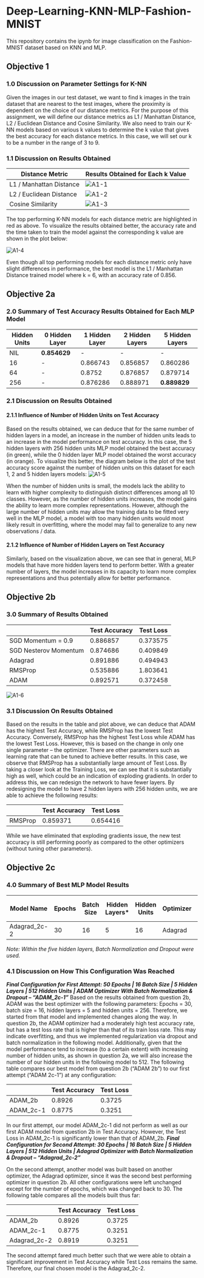 # Deep-Learning-KNN-MLP-Fashion-MNIST
This repository contains the ipynb for image classification on the Fashion-MNIST dataset based on KNN and MLP.

## Objective 1
### 1.0 Discussion on Parameter Settings for K-NN
Given the images in our test dataset, we want to find k images in the train dataset that are nearest to the test images, where the proximity is dependent on the choice of our distance metrics. For the purpose of this assignment, we will define our distance metrics as L1 / Manhattan Distance, L2 / Euclidean Distance and Cosine Similarity. We also need to train our K-NN models based on various k values to determine the k value that gives the best accuracy for each distance metrics. In this case, we will set our k to be a number in the range of 3 to 9.

### 1.1 Discussion on Results Obtained

| Distance Metric | Results Obtained for Each k Value |
| --- | --- |
| L1 / Manhattan Distance | ![A1-1](https://user-images.githubusercontent.com/50171205/59688456-51bd4000-9210-11e9-948a-c5db50ebbbc1.png) |
| L2 / Euclidean Distance | ![A1-2](https://user-images.githubusercontent.com/50171205/59688461-5255d680-9210-11e9-87cb-478c337cb9b0.png) |
| Cosine Similarity | ![A1-3](https://user-images.githubusercontent.com/50171205/59688464-53870380-9210-11e9-9a32-bddf7b90f92f.png) |

The top performing K-NN models for each distance metric are highlighted in red as above. To visualize the results obtained better, the accuracy rate and the time taken to train the model against the corresponding k value are shown in the plot below:

![A1-4](https://user-images.githubusercontent.com/50171205/59688465-541f9a00-9210-11e9-8b45-283daf5c47a0.png)

Even though all top performing models for each distance metric only have slight differences in performance, the best model is the L1 / Manhattan Distance trained model where k = 6, with an accuracy rate of 0.856.

## Objective 2a
### 2.0 Summary of Test Accuracy Results Obtained for Each MLP Model

| Hidden Units | 0 Hidden Layer | 1 Hidden Layer | 2 Hidden Layers | 5 Hidden Layers |
| --- | --- | --- | --- | --- |
| NIL | **0.854629** | - | - | - |
| 16 | - | 0.866743 | 0.856857 | 0.860286 |
| 64 | - | 0.8752 | 0.876857 | 0.879714 |
| 256 | - | 0.876286 | 0.888971 | **0.889829** |

### 2.1 Discussion on Results Obtained
#### 2.1.1 Influence of Number of Hidden Units on Test Accuracy 
Based on the results obtained, we can deduce that for the same number of hidden layers in a model, an increase in the number of hidden units leads to an increase in the model performance on test accuracy. In this case, the 5 hidden layers with 256 hidden units MLP model obtained the best accuracy (in green), while the 0 hidden layer MLP model obtained the worst accuracy (in orange). 
To visualize this better, the diagram below is the plot of the test accuracy score against the number of hidden units on this dataset for each 1, 2 and 5 hidden layers models:
![A1-5](https://user-images.githubusercontent.com/50171205/59688466-541f9a00-9210-11e9-9910-4211422d353d.png)

When the number of hidden units is small, the models lack the ability to learn with higher complexity to distinguish distinct differences among all 10 classes. However, as the number of hidden units increases, the model gains the ability to learn more complex representations. However, although the large number of hidden units may allow the training data to be fitted very well in the MLP model, a model with too many hidden units would most likely result in overfitting, where the model may fail to generalize to any new observations / data.

#### 2.1.2 Influence of Number of Hidden Layers on Test Accuracy 
Similarly, based on the visualization above, we can see that in general, MLP models that have more hidden layers tend to perform better. With a greater number of layers, the model increases in its capacity to learn more complex representations and thus potentially allow for better performance.

## Objective 2b
### 3.0 Summary of Results Obtained

| | Test Accuracy | Test Loss |
| --- | --- | --- |
| SGD Momentum = 0.9 | 0.886857 | 0.373575 |
| SGD Nesterov Momentum | 0.874686 | 0.409849 |
| Adagrad | 0.891886 | 0.494943 |
| RMSProp | 0.535886 | 1.803641 |
| ADAM	| 0.892571	| 0.372458 |

![A1-6](https://user-images.githubusercontent.com/50171205/59688468-5550c700-9210-11e9-8561-ad68f2217cc4.png)

### 3.1 Discussion On Results Obtained 
Based on the results in the table and plot above, we can deduce that ADAM has the highest Test Accuracy, while RMSProp has the lowest Test Accuracy. Conversely, RMSProp has the highest Test Loss while ADAM has the lowest Test Loss. However, this is based on the change in only one single parameter – the optimizer. There are other parameters such as learning rate that can be tuned to achieve better results. 
In this case, we observe that RMSProp has a substantially large amount of Test Loss. By taking a closer look at the Training Loss, we can see that it is substantially high as well, which could be an indication of exploding gradients. In order to address this, we can redesign the network to have fewer layers. By redesigning the model to have 2 hidden layers with 256 hidden units, we are able to achieve the following results:

| | Test Accuracy | Test Loss |
| --- | --- | --- |
| RMSProp	| 0.859371	| 0.654416 |

While we have eliminated that exploding gradients issue, the new test accuracy is still performing poorly as compared to the other optimizers (without tuning other parameters). 

## Objective 2c
### 4.0 Summary of Best MLP Model Results

| Model Name	| Epochs	| Batch Size	| Hidden Layers*	| Hidden Units	| Optimizer	| Test Accuracy Score	| Test Loss Score |
| --- | --- | --- | --- | --- | --- | --- | --- |
| Adagrad_2c-2	| 30	| 16 | 5	| 16	| Adagrad	| 0.8918	| 0.3251 |

*Note: Within the five hidden layers, Batch Normalization and Dropout were used.*

### 4.1 Discussion on How This Configuration Was Reached
***Final Configuration for First Attempt: 50 Epochs | 16 Batch Size | 5 Hidden Layers | 512 Hidden Units | ADAM Optimizer With Batch Normalization & Dropout – “ADAM_2c-1”***
Based on the results obtained from question 2b, ADAM was the best optimizer with the following parameters: Epochs = 30, batch size = 16, hidden layers = 5 and hidden units = 256. Therefore, we started from that model and implemented changes along the way. In question 2b, the ADAM optimizer had a moderately high test accuracy rate, but has a test loss rate that is higher than that of its train loss rate. This may indicate overfitting, and thus we implemented regularization via dropout and batch normalization in the following model. Additionally, given that the model performance tend to increase (to a certain extent) with increasing number of hidden units, as shown in question 2a, we will also increase the number of our hidden units in the following model to 512.
The following table compares our best model from question 2b (“ADAM 2b”) to our first attempt (“ADAM 2c-1”) at any configuration:

| | Test Accuracy	| Test Loss |
| --- | --- | --- |
| ADAM_2b	| 0.8926	| 0.3725 |
| ADAM_2c-1	| 0.8775	| 0.3251 |

In our first attempt, our model ADAM_2c-1 did not perform as well as our first ADAM model from question 2b in Test Accuracy. However, the Test Loss in ADAM_2c-1 is significantly lower than that of ADAM_2b.
***Final Configuration for Second Attempt: 30 Epochs | 16 Batch Size | 5 Hidden Layers | 512 Hidden Units | Adagrad Optimizer with Batch Normalization & Dropout – “Adagrad_2c-2”***

On the second attempt,  another model was built based on another optimizer, the Adagrad optimizer, since it was the second best performing optimizer in question 2b. All other configurations were left unchanged except for the number of epochs, which was changed back to 30.
The following table compares all the models built thus far:

| |	Test Accuracy	| Test Loss |
| --- | --- | --- |
| ADAM_2b	| 0.8926	| 0.3725 |
| ADAM_2c-1	| 0.8775	| 0.3251 |
| Adagrad_2c-2	| 0.8919	| 0.3251 |

The second attempt fared much better such that we were able to obtain a significant improvement in Test Accuracy while Test Loss remains the same. Therefore, our final chosen model is the Adagrad_2c-2.
